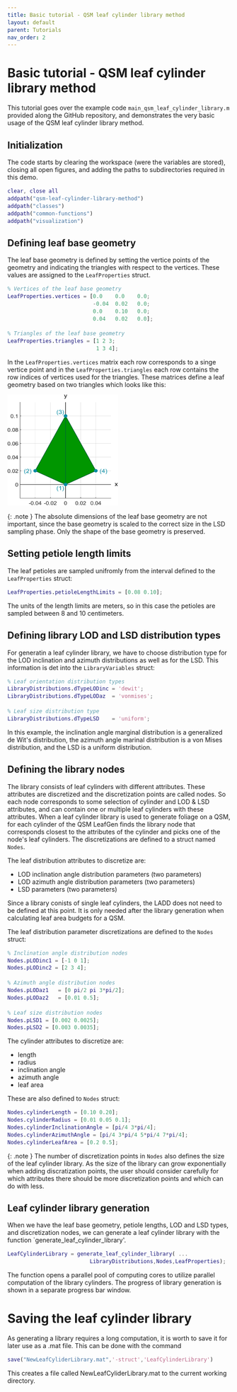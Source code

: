 ```yaml
---
title: Basic tutorial - QSM leaf cylinder library method
layout: default
parent: Tutorials
nav_order: 2
---
```


# Basic tutorial - QSM leaf cylinder library method

This tutorial goes over the example code `main_qsm_leaf_cylinder_library.m` provided along the GitHub repository, and demonstrates the very basic usage of the QSM leaf cylinder library method.

## Initialization

The code starts by clearing the workspace (were the variables are stored), closing all open figures, and adding the paths to subdirectories required in this demo.

```matlab
clear, close all
addpath("qsm-leaf-cylinder-library-method")
addpath("classes")
addpath("common-functions")
addpath("visualization")
```

## Defining leaf base geometry

The leaf base geometry is defined by setting the vertice points of the geometry and indicating the triangles with respect to the vertices. These values are assigned to the `LeafProperties` struct.

```matlab
% Vertices of the leaf base geometry
LeafProperties.vertices = [0.0    0.0    0.0;
                           -0.04  0.02   0.0;
                           0.0    0.10   0.0;
                           0.04   0.02   0.0];

% Triangles of the leaf base geometry
LeafProperties.triangles = [1 2 3;
                            1 3 4];
```

In the `LeafProperties.vertices` matrix each row corresponds to a singe vertice point and in the `LeafProperties.triangles` each row contains the row indices of vertices used for the triangles. These matrices define a leaf geometry based on two triangles which looks like this:

<img src="/assets/images/base-geometry-visualization.png" width="250" height="250" />

{: .note } 
The absolute dimensions of the leaf base geometry are not important, since the base geometry is scaled to the correct size in the LSD sampling phase. Only the shape of the base geometry is preserved.

## Setting petiole length limits

The leaf petioles are sampled unifromly from the interval defined to the `LeafProperties` struct:

```matlab
LeafProperties.petioleLengthLimits = [0.08 0.10];
```

The units of the length limits are meters, so in this case the petioles are sampled between 8 and 10 centimeters.

## Defining library LOD and LSD distribution types

For generatin a leaf cylinder library, we have to choose distribution type for the LOD inclination and azimuth distributions as well as for the LSD. This information is det into the `LibraryVariables` struct:

```matlab
% Leaf orientation distribution types
LibraryDistributions.dTypeLODinc = 'dewit';
LibraryDistributions.dTypeLODaz  = 'vonmises';

% Leaf size distribution type
LibraryDistributions.dTypeLSD    = 'uniform';
```

In this example, the inclination angle marginal distribution is a generalized de Wit's distribution, the azimuth angle marinal distribution is a von Mises distribution, and the LSD is a uniform distribution.

## Defining the library nodes

The library consists of leaf cylinders with different attributes. These attributes are discretized and the discretization points are called nodes. So each node corresponds to some selection of cylinder and LOD & LSD attributes, and can contain one or multiple leaf cylinders with these attributes. When a leaf cylinder library is used to generate foliage on a QSM, for each cylinder of the QSM LeafGen finds the library node that corresponds closest to the attributes of the cylinder and picks one of the node's leaf cylinders. The discretizations are defined to a struct named `Nodes`.

The leaf distribution attributes to discretize are:

- LOD inclination angle distribution parameters (two parameters)
- LOD azimuth angle distribution parameters (two parameters)
- LSD parameters (two parameters)

Since a library conists of single leaf cylinders, the LADD does not need to be defined at this point. It is only needed after the library generation when calculating leaf area budgets for a QSM.

The leaf distribution parameter discretizations are defined to the `Nodes` struct:

```matlab
% Inclination angle distribution nodes
Nodes.pLODinc1 = [-1 0 1];
Nodes.pLODinc2 = [2 3 4];

% Azimuth angle distribution nodes
Nodes.pLODaz1   = [0 pi/2 pi 3*pi/2];
Nodes.pLODaz2   = [0.01 0.5];

% Leaf size distribution nodes
Nodes.pLSD1 = [0.002 0.0025];
Nodes.pLSD2 = [0.003 0.0035];
```

The cylinder attributes to discretize are:

- length
- radius
- inclination angle
- azimuth angle
- leaf area

These are also defined to `Nodes` struct:

```matlab
Nodes.cylinderLength = [0.10 0.20];
Nodes.cylinderRadius = [0.01 0.05 0.1];
Nodes.cylinderInclinationAngle = [pi/4 3*pi/4];
Nodes.cylinderAzimuthAngle = [pi/4 3*pi/4 5*pi/4 7*pi/4];
Nodes.cylinderLeafArea = [0.2 0.5];
```

{: .note }
The number of discretization points in `Nodes` also defines the size of the leaf cylinder library. As the size of the library can grow exponentially when adding discratization points, the user should consider carefully for which attributes there should be more discretization points and which can do with less.

## Leaf cylinder library generation

When we have the leaf base geometry, petiole lengths, LOD and LSD types, and discretization nodes, we can generate a leaf cylinder library with the function `generate_leaf_cylinder_library'. 

```matlab
LeafCylinderLibrary = generate_leaf_cylinder_library( ...
                          LibraryDistributions,Nodes,LeafProperties);
```

The function opens a parallel pool of computing cores to utilize parallel computation of the library cylinders. The progress of library generation is shown in a separate progress bar window.

# Saving the leaf cylinder library

As generating a library requires a long computation, it is worth to save it for later use as a .mat file. This can be done with the command

```matlab
save("NewLeafCyliderLibrary.mat",'-struct','LeafCylinderLibrary')
```
This creates a file called NewLeafCyliderLibrary.mat to the current working directory.